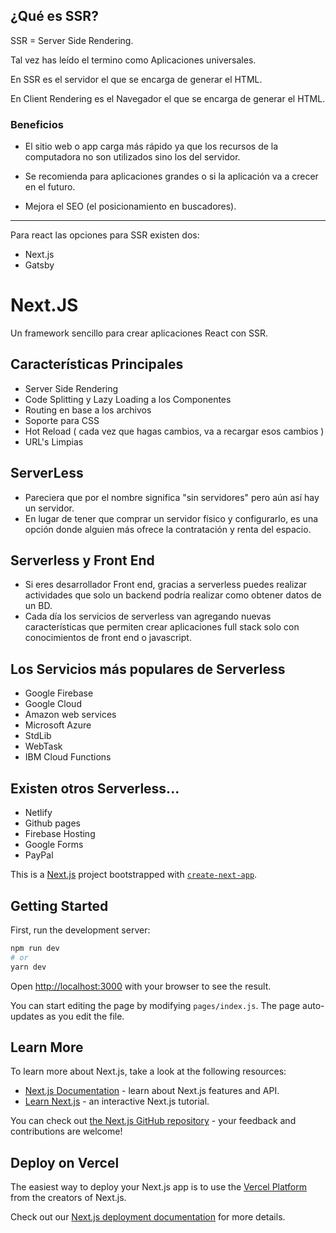 ## ¿Qué es SSR?

SSR = Server Side Rendering.

Tal vez has leído el termino como Aplicaciones universales.

En SSR es el servidor el que se encarga de generar el HTML.

En Client Rendering es el Navegador el que se encarga de generar el HTML.

### Beneficios

- El sitio web o app carga más rápido ya que los recursos de la computadora no son utilizados sino los del servidor.

- Se recomienda para aplicaciones grandes o si la aplicación va a crecer en el futuro.

- Mejora el SEO (el posicionamiento en buscadores).
___

Para react las opciones para SSR existen dos:

- Next.js
- Gatsby

# Next.JS

Un framework sencillo para crear aplicaciones React con SSR.

## Características Principales

- Server Side Rendering
- Code Splitting y Lazy Loading a los Componentes
- Routing en base a los archivos
- Soporte para CSS
- Hot Reload ( cada vez que hagas cambios, va a recargar esos cambios )
- URL's Limpias

## ServerLess

- Pareciera que por el nombre significa "sin servidores" pero aún así hay un servidor.
- En lugar de tener que comprar un servidor físico y configurarlo, es una opción donde alguien más ofrece la contratación y renta del espacio. 

## Serverless y Front End

- Si eres desarrollador Front end, gracias a serverless puedes realizar actividades que solo un backend podría realizar como obtener datos de un BD.
- Cada día los servicios de serverless van agregando nuevas características que permiten crear aplicaciones full stack solo con conocimientos de front end o javascript.

## Los Servicios más populares de Serverless

- Google Firebase
- Google Cloud
- Amazon web services
- Microsoft Azure
- StdLib
- WebTask
- IBM Cloud Functions

## Existen otros Serverless...

- Netlify
- Github pages
- Firebase Hosting
- Google Forms
- PayPal


This is a [Next.js](https://nextjs.org/) project bootstrapped with [`create-next-app`](https://github.com/vercel/next.js/tree/canary/packages/create-next-app).

## Getting Started

First, run the development server:

```bash
npm run dev
# or
yarn dev
```

Open [http://localhost:3000](http://localhost:3000) with your browser to see the result.

You can start editing the page by modifying `pages/index.js`. The page auto-updates as you edit the file.

## Learn More

To learn more about Next.js, take a look at the following resources:

- [Next.js Documentation](https://nextjs.org/docs) - learn about Next.js features and API.
- [Learn Next.js](https://nextjs.org/learn) - an interactive Next.js tutorial.

You can check out [the Next.js GitHub repository](https://github.com/vercel/next.js/) - your feedback and contributions are welcome!

## Deploy on Vercel

The easiest way to deploy your Next.js app is to use the [Vercel Platform](https://vercel.com/import?utm_medium=default-template&filter=next.js&utm_source=create-next-app&utm_campaign=create-next-app-readme) from the creators of Next.js.

Check out our [Next.js deployment documentation](https://nextjs.org/docs/deployment) for more details.
